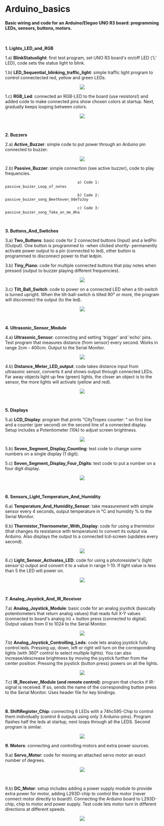 # Arduino_basics
#### Basic wiring and code for an Arduino/Elegoo UNO R3 board: programming LEDs, sensors, buttons, motors. <br>

<br>

**1. Lights_LED_and_RGB**

1.a) **BlinkStatuslight**: first test program, set UNO R3 board's on/off LED ('L' LED), code sets the status light to blink. <br>
	
1.b) **LED_Sequential_blinking_traffic_light**: simple traffic light program to control connectected red, yellow and green LEDs.
	
<p align="center">
  <img src="https://github.com/CityTropes/Arduino_basics/blob/de3dc76c1a83c9a5a60bbcb25c348b6d6917bad6/media/traffic_light.png" />
</p>

1.c) **RGB_Led**: connected an RGB-LED to the board (use resistors!) and added code to make connected pins show chosen colors at startup.  Next, gradually keeps looping between colors.
 
<p align="center">
  <img src="https://github.com/CityTropes/Arduino_basics/blob/315148d21e06229a31a48aca6f53778b0a4823cc/media/rgb_connected.png" />
</p>

<br>

**2. Buzzers**

2.a) **Active_Buzzer**: simple code to put power through an Arduino pin connected to buzzer.

<p align="center">
  <img src="https://github.com/CityTropes/Arduino_basics/blob/2b858fea2df94c348802aa8320c6d2ca78dca4c0/media/passive_buzzer.png" />
</p>

2.b) **Passive_Buzzer**: simple connection (see active buzzer), code to play frequencies. 

                                     a) Code 1: passive_buzzer_Loop_of_notes
    
                                     b) Code 2: passive_buzzer_song_Beethoven_OdeToJoy
    
                                     c) Code 3: passive_buzzer_song_Take_on_me_Aha 
  
  
<br>

**3. Buttons_And_Switches**

3.a) **Two_Buttons**: basic code for 2 connected buttons (Input) and a ledPin (Output). One button is programmed to -when clicked shortly- permanently activate power output to a pin (connected to led), other button is programmed to disconnect power to that ledpin. <br>

3.b) **Tiny_Piano**: code for multiple connected buttons that play notes when pressed (output to buzzer playing different frequencies).
	
<p align="center">
  <img src="https://github.com/CityTropes/Arduino_basics/blob/f283458a35bdf447b46827d7f47c3986039f152c/media/tiny_buzzer_piano.png" />
</p>

3.c) **Tilt_Ball_Switch**: code to power on a connected LED when a tilt-switch is turned upright. When the tilt-ball-switch is tilted 90° or more, the program will disconnect the output (to the led).

<p align="center">
  <img src="https://github.com/CityTropes/Arduino_basics/blob/2b858fea2df94c348802aa8320c6d2ca78dca4c0/media/tilt_ball_switch.png" />
</p>

<br>

**4. Ultrasonic_Sensor_Module**

4.a) **Ultrasonic_Sensor**: connecting and setting 'trigger' and 'echo' pins. Test program that measures distance (from sensor) every second. Works in range 2cm - 400cm. Output to the Serial Monitor.

<p align="center">
  <img src="https://github.com/CityTropes/Arduino_basics/blob/f283458a35bdf447b46827d7f47c3986039f152c/media/ultrasonic_sensor.png" />
</p>

4.b) **Distance_Meter_LED_output**: code takes distance input from ultrasonic sensor, converts it and shows output through connected LEDs. Far away objects light up few (green) 		lights, the closer an object is to the sensor, the more lights will activate (yellow and red).

<p align="center">
  <img src="https://github.com/CityTropes/Arduino_basics/blob/14b6842a005691c0396ecdd47f3ffefa2bdc20c3/media/proximity_leds.png" />
</p>

<br>

**5. Displays**

5.a) **LCD_Display**: program that prints "CityTropes counter: " on first line and a counter (per second) on the second line of a connected display. Setup includes a Potentiometer (10k) to adjust screen brightness.

<p align="center">
  <img src="https://github.com/CityTropes/Arduino_basics/blob/315148d21e06229a31a48aca6f53778b0a4823cc/media/lcd_display.png" />
</p>

5.b) **Seven_Segment_Display_Counting**: test code to change some numbers on a single display (1 digit).

5.c) **Seven_Segment_Display_Four_Digits**: test code to put a number on a four digit display.

<p align="center">
  <img src="https://github.com/CityTropes/Arduino_basics/blob/df2138f709da7b1e125a334e827faff3465a49c7/resources/pictures/seven_segment_display_four_digits.png" />
</p>

<br>

**6. Sensors_Light_Temperature_And_Humidity**

6.a) **Temperature_And_Humidity_Sensor**: take measurement with simple sensor every 4 seconds, output temperature in °C and humidity % to the Serial Monitor.

6.b) **Thermistor_Thermometer_With_Display**: code for using a thermistor (that changes its resistance with temperature) to convert its output via Arduino. Also displays the output to a connected lcd-screen (updates every second).

<p align="center">
  <img src="https://github.com/CityTropes/Arduino_basics/blob/444719e11e4f6514ead720168bcd2134433af97c/media/thermometer.png" />
</p>

6.c) **Light_Sensor_Activates_LED**: code for using a photoresister's (light sensor's) output and convert it to a value in range 1-10. If light value is less than 5 the LED will power on.

<p align="center">
  <img src="https://github.com/CityTropes/Arduino_basics/blob/9c6b71db158c246d0f7c9ed7de8262a2d2f4aefe/resources/pictures/photoresistor.png" />
</p>

<br>

**7. Analog_Joystick_And_IR_Receiver**

7.a) **Analog_Joystick_Module**: basic code for an analog joystick (basically potentiometers that return analog values) that reads full X-Y values (connected to board's analog in) + button press (connected to digital). Output values from 0 to 1024 to the Serial Monitor.

<p align="center">
  <img src="https://github.com/CityTropes/Arduino_basics/blob/2b858fea2df94c348802aa8320c6d2ca78dca4c0/media/joystick.jpg" />
</p>

7.b) **Analog_Joystick_Controlling_Leds**: code lets analog joystick fully control leds. Pressing up, down, left or right will turn on the corresponding lights (with 360° control to select multiple lights). You can also increase/descrease brightness by moving the joystick further from the center position. Pressing the joystick (button press) powers on all the lights.

<p align="center">
  <img src="https://github.com/CityTropes/Arduino_basics/blob/df2138f709da7b1e125a334e827faff3465a49c7/resources/pictures/joystick_leds.png" />
</p>

7.c) **IR_Receiver_Module (and remote control)**: program that checks if IR-signal is received. If so, sends the name of the corresponding button press to the Serial Monitor. Uses header file for key bindings.

<br>

**8. ShiftRegister_Chip**: connecting 8 LEDs with a 74hc595-Chip to control them individually (control 8 outputs using only 3 Arduino-pins). Program flashes half the leds at startup, next loops through all the LEDS. Second program is similar.
<br>

<p align="center">
  <img src="https://github.com/CityTropes/Arduino_basics/blob/315148d21e06229a31a48aca6f53778b0a4823cc/media/eight_led_via_chip.png" />
</p>

**9. Motors**: connecting and controlling motors and extra power sources.

9.a) **Servo_Motor**: code for moving an attached servo motor an exact number of degrees.

<p align="center">
  <img src="https://github.com/CityTropes/Arduino_basics/blob/2b858fea2df94c348802aa8320c6d2ca78dca4c0/media/servo_motor.png" />
</p>

<br>

9.b) **DC_Motor**: setup includes adding a power supply module to provide extra power for motor, adding L293D-chip to control the motor (never connect motor directly to board!). Connecting the Arduino board to L293D-chip, chip to motor and power supply. Test code lets motor turn in different directions at different speeds. 

<p align="center">
  <img src="https://github.com/CityTropes/Arduino_basics/blob/829ac765355d23c156a5f02a56ccbda42a91376d/media/motor_and_power_supply_module.png" />
</p>

